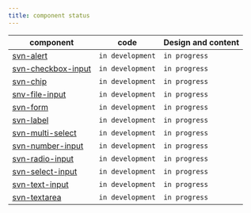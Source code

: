 ```yaml
---
title: component status
---
```


| component                                              | code              | Design and content    |
|--------------------------------------------------------|-------------------|-----------------------|
| [svn-alert](../components/svn-alert)                   | `in development`  | `in progress`         |
| [svn-checkbox-input](../components/svn-checkbox-input) | `in development`  | `in progress`         |
| [svn-chip](../components/svn-chip)                     | `in development`  | `in progress`         |
| [snv-file-input](../components/svn-file-input)         | `in development`  | `in progress`         |
| [svn-form](../components/svn-form)                     | `in development`  | `in progress`         |
| [svn-label](../components/svn-label)                   | `in development`  | `in progress`         |
| [svn-multi-select](../components/svn-multi-select)     | `in development`  | `in progress`         |
| [svn-number-input](../components/svn-number-input)     | `in development`  | `in progress`         |
| [svn-radio-input](../components/svn-radio-input)       | `in development`  | `in progress`         |
| [svn-select-input](../components/svn-select-input)     | `in development`  | `in progress`         |
| [svn-text-input](../components/svn-text-input)         | `in development`  | `in progress`         |
| [svn-textarea](../components/svn-textarea)             | `in development`  | `in progress`         |
